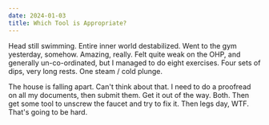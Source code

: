 ```yaml
---
date: 2024-01-03
title: Which Tool is Appropriate?
---
```


Head still swimming. Entire inner world destabilized. Went to the gym yesterday, somehow. Amazing, really. Felt quite weak on the OHP, and generally un-co-ordinated, but I managed to do eight exercises. Four sets of dips, very long rests. One steam / cold plunge.

The house is falling apart. Can't think about that. I need to do a proofread on all my documents, then submit them. Get it out of the way. Both. Then get some tool to unscrew the faucet and try to fix it. Then legs day, WTF. That's going to be hard.
